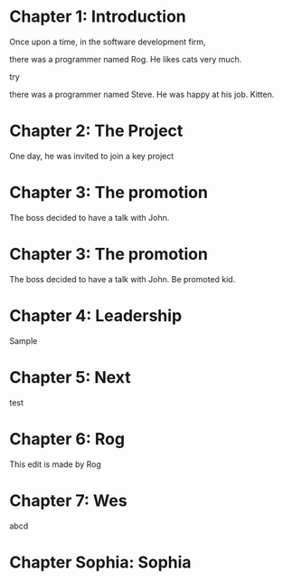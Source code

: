 # Chapter 1: Introduction

Once upon a time, in the software development firm,

there was a programmer named Rog.
He likes cats very much.

try

there was a programmer named Steve.
He was happy at his job. Kitten.


# Chapter 2: The Project

One day, he was invited to join a key project

# Chapter 3: The promotion

The boss decided to have a talk with John.

# Chapter 3: The promotion

The boss decided to have a talk with John. Be promoted kid.

# Chapter 4: Leadership

Sample



# Chapter 5: Next

test



# Chapter 6: Rog

This edit is made by Rog

# Chapter 7: Wes
abcd

# Chapter Sophia: Sophia

